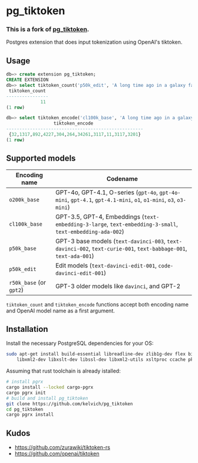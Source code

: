 # pg_tiktoken

### **This is a fork of [pg_tiktoken](https://github.com/kelvich/pg_tiktoken).**

Postgres extension that does input tokenization using OpenAI's tiktoken.

## Usage

```sql
db=> create extension pg_tiktoken;
CREATE EXTENSION
db=> select tiktoken_count('p50k_edit', 'A long time ago in a galaxy far, far away');
 tiktoken_count 
----------------
             11
(1 row)

db=> select tiktoken_encode('cl100k_base', 'A long time ago in a galaxy far, far away');
                  tiktoken_encode                   
----------------------------------------------------
 {32,1317,892,4227,304,264,34261,3117,11,3117,3201}
(1 row)
```

## Supported models

| Encoding name           | Codename                                                                  |
|-------------------------|---------------------------------------------------------------------------|
| `o200k_base`            | GPT-4o, GPT-4.1, O-series (`gpt-4o`, `gpt-4o-mini`, `gpt-4.1`, `gpt-4.1-mini`, `o1`, `o1-mini`, `o3`, `o3-mini`) |
| `cl100k_base`           | GPT-3.5, GPT-4, Embeddings (`text-embedding-3-large`, `text-embedding-3-small`, `text-embedding-ada-002`) |
| `p50k_base`             | GPT-3 base models (`text-davinci-003`, `text-davinci-002`, `text-curie-001`, `text-babbage-001`, `text-ada-001`) |
| `p50k_edit`             | Edit models (`text-davinci-edit-001`, `code-davinci-edit-001`)            |
| `r50k_base` (or `gpt2`) | GPT-3 older models like `davinci`, and GPT-2                              |

`tiktoken_count` and `tiktoken_encode` functions accept both encoding name and OpenAI model name as a first argument.

## Installation

Install the necessary PostgreSQL dependencies for your OS:

```sh
sudo apt-get install build-essential libreadline-dev zlib1g-dev flex bison \
    libxml2-dev libxslt-dev libssl-dev libxml2-utils xsltproc ccache pkg-config
```

Assuming that rust toolchain is already istalled:

```sh
# install pgrx
cargo install --locked cargo-pgrx
cargo pgrx init
# build and install pg_tiktoken
git clone https://github.com/kelvich/pg_tiktoken
cd pg_tiktoken
cargo pgrx install
```

## Kudos

- https://github.com/zurawiki/tiktoken-rs
- https://github.com/openai/tiktoken
